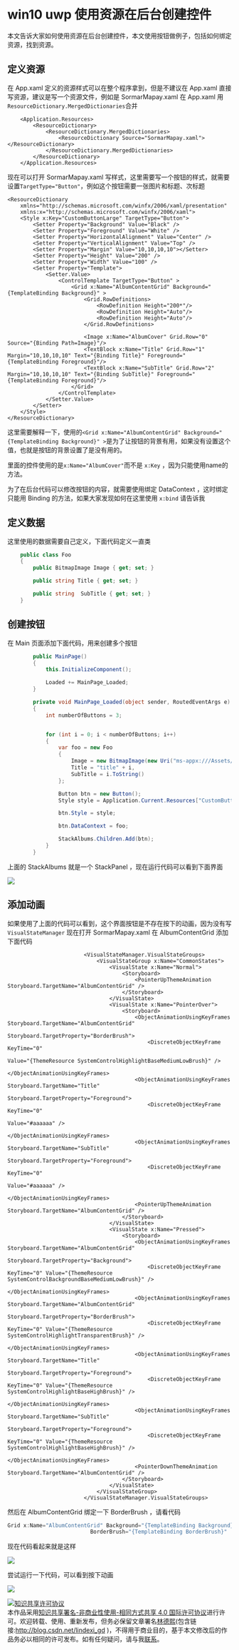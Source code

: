 # win10 uwp 使用资源在后台创建控件

本文告诉大家如何使用资源在后台创建控件，本文使用按钮做例子，包括如何绑定资源，找到资源。

<!--more-->
<!-- CreateTime:2018/8/10 19:17:19 -->

<!-- csdn -->

## 定义资源

在 App.xaml 定义的资源样式可以在整个程序拿到，但是不建议在 App.xaml 直接写资源，建议是写一个资源文件，例如是 SormarMapay.xaml 在 App.xaml 用`ResourceDictionary.MergedDictionaries`合并

```
    <Application.Resources>
        <ResourceDictionary>
            <ResourceDictionary.MergedDictionaries>
                <ResourceDictionary Source="SormarMapay.xaml"></ResourceDictionary>
            </ResourceDictionary.MergedDictionaries>
        </ResourceDictionary>
    </Application.Resources>
```

现在可以打开 SormarMapay.xaml 写样式，这里需要写一个按钮的样式，就需要设置`TargetType="Button"`，例如这个按钮需要一张图片和标题、次标题

```
<ResourceDictionary
    xmlns="http://schemas.microsoft.com/winfx/2006/xaml/presentation" 
    xmlns:x="http://schemas.microsoft.com/winfx/2006/xaml">
    <Style x:Key="CustomButtonLarge" TargetType="Button">
        <Setter Property="Background" Value="Black" />
        <Setter Property="Foreground" Value="White" />
        <Setter Property="HorizontalAlignment" Value="Center" />
        <Setter Property="VerticalAlignment" Value="Top" />
        <Setter Property="Margin" Value="10,10,10,10"></Setter>
        <Setter Property="Height" Value="200" />
        <Setter Property="Width" Value="100" />
        <Setter Property="Template">
            <Setter.Value>
                <ControlTemplate TargetType="Button" >
                    <Grid x:Name="AlbumContentGrid" Background="{TemplateBinding Background}" >
                        <Grid.RowDefinitions>
                            <RowDefinition Height="200*"/>
                            <RowDefinition Height="Auto"/>
                            <RowDefinition Height="Auto"/>
                        </Grid.RowDefinitions>

                        <Image x:Name="AlbumCover" Grid.Row="0" Source="{Binding Path=Image}"/>
                        <TextBlock x:Name="Title" Grid.Row="1" Margin="10,10,10,10" Text="{Binding Title}" Foreground="{TemplateBinding Foreground}"/>
                        <TextBlock x:Name="SubTitle" Grid.Row="2" Margin="10,10,10,10" Text="{Binding SubTitle}" Foreground="{TemplateBinding Foreground}"/>
                    </Grid>
                </ControlTemplate>
            </Setter.Value>
        </Setter>
    </Style>
</ResourceDictionary>
```

这里需要解释一下，使用的`<Grid x:Name="AlbumContentGrid" Background="{TemplateBinding Background}" >`是为了让按钮的背景有用，如果没有设置这个值，也就是按钮的背景设置了是没有用的。

里面的控件使用的是`x:Name="AlbumCover"`而不是 `x:Key` ，因为只能使用name的方法。

为了在后台代码可以修改按钮的内容，就需要使用绑定 DataContext ，这时绑定只能用 Binding 的方法，如果大家发现如何在这里使用 `x:bind` 请告诉我

## 定义数据

这里使用的数据需要自己定义，下面代码定义一直类

```csharp
    public class Foo
    {
        public BitmapImage Image { get; set; }

        public string Title { get; set; }

        public string  SubTitle { get; set; }
    }
```

## 创建按钮

在 Main 页面添加下面代码，用来创建多个按钮

```csharp
        public MainPage()
        {
            this.InitializeComponent();

            Loaded += MainPage_Loaded;
        }

        private void MainPage_Loaded(object sender, RoutedEventArgs e)
        {
            int numberOfButtons = 3;


            for (int i = 0; i < numberOfButtons; i++)
            {
                var foo = new Foo
                {
                    Image = new BitmapImage(new Uri("ms-appx:///Assets/Square44x44Logo.scale-200.png")),
                    Title = "title" + i,
                    SubTitle = i.ToString()
                };

                Button btn = new Button();
                Style style = Application.Current.Resources["CustomButtonLarge"] as Style;

                btn.Style = style;

                btn.DataContext = foo;

                StackAlbums.Children.Add(btn);
            }
        }
```

上面的 StackAlbums 就是一个 StackPanel ，现在运行代码可以看到下面界面

<!-- ![](image/win10 uwp 使用资源在后台创建控件/win10 uwp 使用资源在后台创建控件0.png) -->

![](http://cdn.lindexi.site/lindexi%2F201872193448696)

## 添加动画

如果使用了上面的代码可以看到，这个界面按钮是不存在按下的动画，因为没有写 `VisualStateManager` 现在打开 SormarMapay.xaml 在 AlbumContentGrid 添加下面代码

```
                        <VisualStateManager.VisualStateGroups>
                            <VisualStateGroup x:Name="CommonStates">
                                <VisualState x:Name="Normal">
                                    <Storyboard>
                                        <PointerUpThemeAnimation Storyboard.TargetName="AlbumContentGrid" />
                                    </Storyboard>
                                </VisualState>
                                <VisualState x:Name="PointerOver">
                                    <Storyboard>
                                        <ObjectAnimationUsingKeyFrames Storyboard.TargetName="AlbumContentGrid"
                                                                       Storyboard.TargetProperty="BorderBrush">
                                            <DiscreteObjectKeyFrame KeyTime="0"
                                                                    Value="{ThemeResource SystemControlHighlightBaseMediumLowBrush}" />
                                        </ObjectAnimationUsingKeyFrames>
                                        <ObjectAnimationUsingKeyFrames Storyboard.TargetName="Title"
                                                                       Storyboard.TargetProperty="Foreground">
                                            <DiscreteObjectKeyFrame KeyTime="0"
                                                                    Value="#aaaaaa" />
                                        </ObjectAnimationUsingKeyFrames>
                                        <ObjectAnimationUsingKeyFrames Storyboard.TargetName="SubTitle"
                                                                       Storyboard.TargetProperty="Foreground">
                                            <DiscreteObjectKeyFrame KeyTime="0"
                                                                    Value="#aaaaaa" />
                                        </ObjectAnimationUsingKeyFrames>
                                        <PointerUpThemeAnimation Storyboard.TargetName="AlbumContentGrid" />
                                    </Storyboard>
                                </VisualState>
                                <VisualState x:Name="Pressed">
                                    <Storyboard>
                                        <ObjectAnimationUsingKeyFrames Storyboard.TargetName="AlbumContentGrid"
                                                                       Storyboard.TargetProperty="Background">
                                            <DiscreteObjectKeyFrame KeyTime="0" Value="{ThemeResource SystemControlBackgroundBaseMediumLowBrush}" />
                                        </ObjectAnimationUsingKeyFrames>
                                        <ObjectAnimationUsingKeyFrames Storyboard.TargetName="AlbumContentGrid"
                                                                       Storyboard.TargetProperty="BorderBrush">
                                            <DiscreteObjectKeyFrame KeyTime="0" Value="{ThemeResource SystemControlHighlightTransparentBrush}" />
                                        </ObjectAnimationUsingKeyFrames>
                                        <ObjectAnimationUsingKeyFrames Storyboard.TargetName="Title"
                                                                       Storyboard.TargetProperty="Foreground">
                                            <DiscreteObjectKeyFrame KeyTime="0" Value="{ThemeResource SystemControlHighlightBaseHighBrush}" />
                                        </ObjectAnimationUsingKeyFrames>
                                        <ObjectAnimationUsingKeyFrames Storyboard.TargetName="SubTitle"
                                                                       Storyboard.TargetProperty="Foreground">
                                            <DiscreteObjectKeyFrame KeyTime="0" Value="{ThemeResource SystemControlHighlightBaseHighBrush}" />
                                        </ObjectAnimationUsingKeyFrames>
                                        <PointerDownThemeAnimation Storyboard.TargetName="AlbumContentGrid" />
                                    </Storyboard>
                                </VisualState>
                            </VisualStateGroup>
                        </VisualStateManager.VisualStateGroups>

```

然后在 AlbumContentGrid 绑定一下 BorderBrush ，请看代码

```csharp
Grid x:Name="AlbumContentGrid" Background="{TemplateBinding Background}"
                          BorderBrush="{TemplateBinding BorderBrush}"
```

现在代码看起来就是这样

![](http://cdn.lindexi.site/lindexi%2F2018721144021381)

<!-- ![](image/win10 uwp 使用资源在后台创建控件/win10 uwp 使用资源在后台创建控件1.png) -->

尝试运行一下代码，可以看到按下动画

![](http://cdn.lindexi.site/lindexi%2F2018721144046138)

<a rel="license" href="http://creativecommons.org/licenses/by-nc-sa/4.0/"><img alt="知识共享许可协议" style="border-width:0" src="https://licensebuttons.net/l/by-nc-sa/4.0/88x31.png" /></a><br />本作品采用<a rel="license" href="http://creativecommons.org/licenses/by-nc-sa/4.0/">知识共享署名-非商业性使用-相同方式共享 4.0 国际许可协议</a>进行许可。欢迎转载、使用、重新发布，但务必保留文章署名[林德熙](http://blog.csdn.net/lindexi_gd)(包含链接:http://blog.csdn.net/lindexi_gd )，不得用于商业目的，基于本文修改后的作品务必以相同的许可发布。如有任何疑问，请与我[联系](mailto:lindexi_gd@163.com)。
